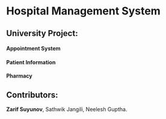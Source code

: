 # Hospital Management System

## **University Project**:

#### Appointment System
#### Patient Information
#### Pharmacy

## Contributors: 
**Zarif Suyunov**, Sathwik Jangili, Neelesh Guptha.
